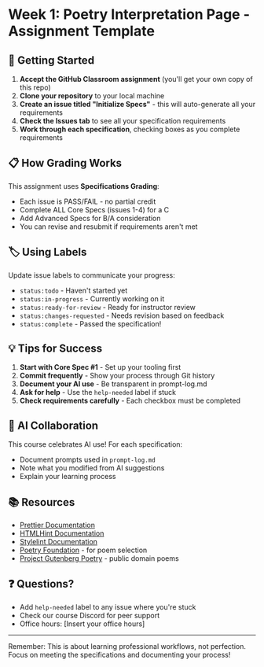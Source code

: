 # Week 1: Poetry Interpretation Page - Assignment Template

## 🚀 Getting Started

1. **Accept the GitHub Classroom assignment** (you'll get your own copy of this repo)
2. **Clone your repository** to your local machine
3. **Create an issue titled "Initialize Specs"** - this will auto-generate all your requirements
4. **Check the Issues tab** to see all your specification requirements
5. **Work through each specification**, checking boxes as you complete requirements

## 📋 How Grading Works

This assignment uses **Specifications Grading**:
- Each issue is PASS/FAIL - no partial credit
- Complete ALL Core Specs (issues 1-4) for a C
- Add Advanced Specs for B/A consideration
- You can revise and resubmit if requirements aren't met

## 🏷️ Using Labels

Update issue labels to communicate your progress:
- `status:todo` - Haven't started yet
- `status:in-progress` - Currently working on it  
- `status:ready-for-review` - Ready for instructor review
- `status:changes-requested` - Needs revision based on feedback
- `status:complete` - Passed the specification!

## 💡 Tips for Success

1. **Start with Core Spec #1** - Set up your tooling first
2. **Commit frequently** - Show your process through Git history
3. **Document your AI use** - Be transparent in prompt-log.md
4. **Ask for help** - Use the `help-needed` label if stuck
5. **Check requirements carefully** - Each checkbox must be completed

## 🤝 AI Collaboration

This course celebrates AI use! For each specification:
- Document prompts used in `prompt-log.md`
- Note what you modified from AI suggestions
- Explain your learning process

## 📚 Resources

- [Prettier Documentation](https://prettier.io/)
- [HTMLHint Documentation](https://htmlhint.com/)
- [Stylelint Documentation](https://stylelint.io/)
- [Poetry Foundation](https://www.poetryfoundation.org/) - for poem selection
- [Project Gutenberg Poetry](https://www.gutenberg.org/ebooks/subject/769) - public domain poems

## ❓ Questions?

- Add `help-needed` label to any issue where you're stuck
- Check our course Discord for peer support
- Office hours: [Insert your office hours]

---

Remember: This is about learning professional workflows, not perfection. Focus on meeting the specifications and documenting your process!